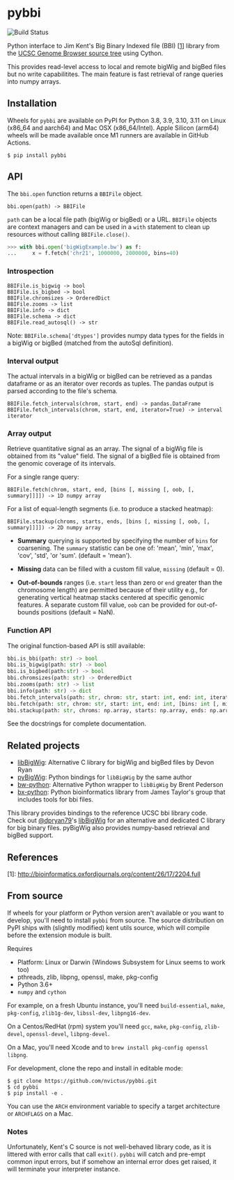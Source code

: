 # pybbi #

![Build Status](https://github.com/nvictus/pybbi/actions/workflows/python-package.yml/badge.svg)


Python interface to Jim Kent's Big Binary Indexed file (BBI) \[[1](#ref1)\] library from the [UCSC Genome Browser source tree](https://github.com/ucscGenomeBrowser/kent) using Cython.

This provides read-level access to local and remote bigWig and bigBed files but no write capabilitites. The main feature is fast retrieval of range queries into numpy arrays.


## Installation ##

Wheels for `pybbi` are available on PyPI for Python 3.8, 3.9, 3.10, 3.11 on Linux (x86_64 and aarch64) and Mac OSX (x86_64/Intel). Apple Silicon (arm64) wheels will be made available once M1 runners are available in GitHub Actions.

```
$ pip install pybbi
```

## API ##

The `bbi.open` function returns a `BBIFile` object.

```
bbi.open(path) -> BBIFile
```

`path` can be a local file path (bigWig or bigBed) or a URL. `BBIFile` objects are context managers and can be used in a `with` statement to clean up resources without calling `BBIFile.close()`.

```python
>>> with bbi.open('bigWigExample.bw') as f:
...     x = f.fetch('chr21', 1000000, 2000000, bins=40)
```

### Introspection

```
BBIFile.is_bigwig -> bool
BBIFile.is_bigbed -> bool
BBIFile.chromsizes -> OrderedDict
BBIFile.zooms -> list
BBIFile.info -> dict
BBIFile.schema -> dict
BBIFile.read_autosql() -> str
```

Note: `BBIFile.schema['dtypes']` provides numpy data types for the fields in a bigWig or bigBed (matched from the autoSql definition).


### Interval output

The actual intervals in a bigWig or bigBed can be retrieved as a pandas dataframe or as an iterator over records as tuples. The pandas output is parsed according to the file's schema.

```
BBIFile.fetch_intervals(chrom, start, end) -> pandas.DataFrame
BBIFile.fetch_intervals(chrom, start, end, iterator=True) -> interval iterator
```

### Array output

Retrieve quantitative signal as an array. The signal of a bigWig file is obtained from its "value" field. The signal of a bigBed file is obtained from the genomic coverage of its intervals.

For a single range query:
```
BBIFile.fetch(chrom, start, end, [bins [, missing [, oob, [, summary]]]]) -> 1D numpy array
```

For a list of equal-length segments (i.e. to produce a stacked heatmap):
```
BBIFile.stackup(chroms, starts, ends, [bins [, missing [, oob, [, summary]]]]) -> 2D numpy array
```

* **Summary** querying is supported by specifying the number of `bins` for coarsening. The `summary` statistic can be one of: 'mean', 'min', 'max', 'cov', 'std', 'or 'sum'. (default = 'mean').

* **Missing** data can be filled with a custom fill value, `missing` (default = 0). 

* **Out-of-bounds** ranges (i.e. `start` less than zero or `end` greater than the chromosome length) are permitted because of their utility e.g., for generating vertical heatmap stacks centered at specific genomic features. A separate custom fill value, `oob` can be provided for out-of-bounds positions (default = NaN).

### Function API

The original function-based API is still available:

```python
bbi.is_bbi(path: str) -> bool
bbi.is_bigwig(path: str) -> bool
bbi.is_bigbed(path:str) -> bool
bbi.chromsizes(path: str) -> OrderedDict
bbi.zooms(path: str) -> list
bbi.info(path: str) -> dict
bbi.fetch_intervals(path: str, chrom: str, start: int, end: int, iterator: bool) -> Union[Iterable, pd.DataFrame]
bbi.fetch(path: str, chrom: str, start: int, end: int, [bins: int [, missing: float [, oob: float, [, summary: str]]]]) -> np.array[1, 'float64']
bbi.stackup(path: str, chroms: np.array, starts: np.array, ends: np.array, [bins: int [, missing: float [, oob: float, [, summary: str]]]]) -> np.array[2, 'float64']
```

See the docstrings for complete documentation.

## Related projects ##

- [libBigWig](https://github.com/dpryan79/libBigWig): Alternative C library for bigWig and bigBed files by Devon Ryan
- [pyBigWig](https://github.com/dpryan79/pyBigWig): Python bindings for `libBigWig` by the same author
- [bw-python](https://github.com/brentp/bw-python): Alternative Python wrapper to `libBigWig` by Brent Pederson
- [bx-python](https://github.com/bxlab/bx-python): Python bioinformatics library from James Taylor's group that includes tools for bbi files.

This library provides bindings to the reference UCSC bbi library code. Check out [@dpryan79](https://github.com/dpryan79)'s [libBigWig](https://github.com/dpryan79/libBigWig) for an alternative and dedicated C library for big binary files. pyBigWig also provides numpy-based retrieval and bigBed support.

## References ##

<a id="ref1">[1]</a>: http://bioinformatics.oxfordjournals.org/content/26/17/2204.full

## From source ##

If wheels for your platform or Python version aren't available or you want to develop, you'll need to install `pybbi` from source. The source distribution on PyPI ships with (slightly modified) kent utils source, which will compile before the extension module is built.

Requires
- Platform: Linux or Darwin (Windows Subsystem for Linux seems to work too)
- pthreads, zlib, libpng, openssl, make, pkg-config
- Python 3.6+
- `numpy` and `cython`

For example, on a fresh Ubuntu instance, you'll need `build-essential`, `make`, `pkg-config`, `zlib1g-dev`, `libssl-dev`, `libpng16-dev`.

On a Centos/RedHat (rpm) system you'll need `gcc`, `make`, `pkg-config`, `zlib-devel`, `openssl-devel`, `libpng-devel`.

On a Mac, you'll need Xcode and to `brew install pkg-config openssl libpng`.

For development, clone the repo and install in editable mode:

```
$ git clone https://github.com/nvictus/pybbi.git
$ cd pybbi
$ pip install -e .
```

You can use the `ARCH` environment variable to specify a target architecture or `ARCHFLAGS` on a Mac.

### Notes

Unfortunately, Kent's C source is not well-behaved library code, as it is littered with error calls that call `exit()`. `pybbi` will catch and pre-empt common input errors, but if somehow an internal error does get raised, it will terminate your interpreter instance.
